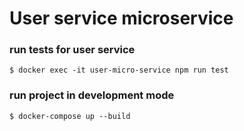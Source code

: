 # User service microservice

### run tests for user service
```
$ docker exec -it user-micro-service npm run test
```

### run project in development mode
```
$ docker-compose up --build
```
